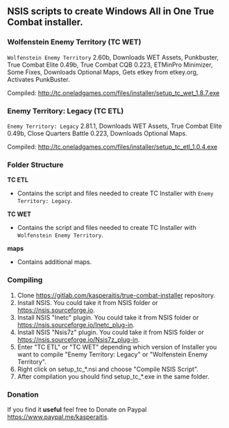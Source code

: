 ## NSIS scripts to create Windows All in One True Combat installer.

### Wolfenstein Enemy Territory (TC WET)
`Wolfenstein Enemy Territory` 2.60b, Downloads WET Assets, Punkbuster, True Combat Elite 0.49b, True Combat CQB 0.223, ETMinPro Minimizer, Some Fixes, Downloads Optional Maps, Gets etkey from etkey.org, Activates PunkBuster.

Compiled:
http://tc.oneladgames.com/files/installer/setup_tc_wet_1.8.7.exe

### Enemy Territory: Legacy (TC ETL)
`Enemy Territory: Legacy` 2.81.1, Downloads WET Assets, True Combat Elite 0.49b, Close Quarters Battle 0.223, Downloads Optional Maps.

Compiled:
http://tc.oneladgames.com/files/installer/setup_tc_etl_1.0.4.exe

### Folder Structure

**TC ETL**
- Contains the script and files needed to create TC Installer with `Enemy Territory: Legacy`.

**TC WET**
- Contains the script and files needed to create TC Installer with `Wolfenstein Enemy Territory`.

**maps**
- Contains additional maps.

### Compiling

1. Clone https://gitlab.com/kasperaitis/true-combat-installer repository.
2. Install NSIS. You could take it from NSIS folder or https://nsis.sourceforge.io.
3. Install NSIS "Inetc" plugin. You could take it from NSIS folder or https://nsis.sourceforge.io/Inetc_plug-in.
4. Install NSIS "Nsis7z" plugin. You could take it from NSIS folder or https://nsis.sourceforge.io/Nsis7z_plug-in.
5. Enter "TC ETL" or "TC WET" depending which version of Installer you want to compile "Enemy Territory: Legacy" or "Wolfenstein Enemy Territory".
6. Right click on setup_tc_*.nsi and choose "Compile NSIS Script".
7. After compilation you should find setup_tc_*.exe in the same folder.

### Donation

If you find it **useful** feel free to Donate on Paypal https://www.paypal.me/kasperaitis.
